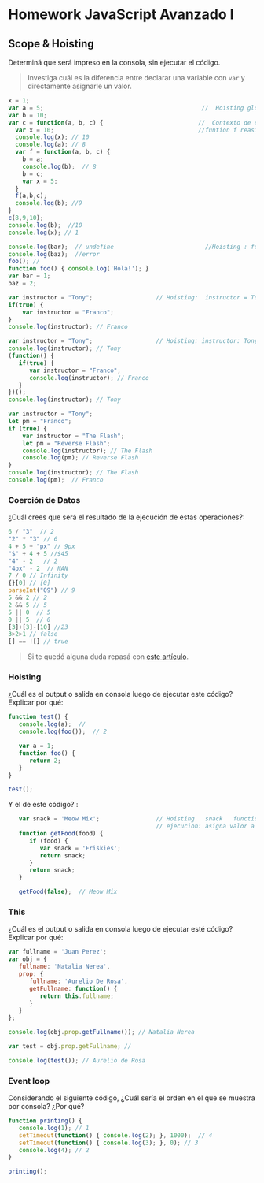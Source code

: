
# Homework JavaScript Avanzado I

## Scope & Hoisting

Determiná que será impreso en la consola, sin ejecutar el código.

> Investiga cuál es la diferencia entre declarar una variable con `var` y directamente asignarle un valor.

```javascript
x = 1;
var a = 5;                                             //  Hoisting global : a: 5  b: 10  x; c = funtion(a, b, c)
var b = 10;          
var c = function(a, b, c) {                           //  Contexto de ejecucion c: x = 10 ; a = 8 ; b = 9; c = 10
  var x = 10;                                         //funtion f reasigna; b = 8; b = 10 ; x = 5
  console.log(x); // 10
  console.log(a); // 8
  var f = function(a, b, c) {
    b = a; 
    console.log(b);  // 8
    b = c;
    var x = 5;  
  }
  f(a,b,c);
  console.log(b); //9
}
c(8,9,10);
console.log(b);  //10
console.log(x); // 1
```

```javascript
console.log(bar);  // undefine                          //Hoisting : function foo (...) bar
console.log(baz);  //error
foo(); // 
function foo() { console.log('Hola!'); } 
var bar = 1;
baz = 2;
```

```javascript
var instructor = "Tony";                  // Hoisting:  instructor = Tony   // Ejecucion: 
if(true) {
    var instructor = "Franco";
}
console.log(instructor); // Franco
```

```javascript
var instructor = "Tony";                  // Hoisting: instructor: Tony ; function()
console.log(instructor); // Tony
(function() {
   if(true) {
      var instructor = "Franco";
      console.log(instructor); // Franco
   }
})();
console.log(instructor); // Tony
```

```javascript
var instructor = "Tony";            
let pm = "Franco";
if (true) {
    var instructor = "The Flash";
    let pm = "Reverse Flash";
    console.log(instructor); // The Flash
    console.log(pm); // Reverse Flash
}
console.log(instructor); // The Flash
console.log(pm);  // Franco
```
### Coerción de Datos

¿Cuál crees que será el resultado de la ejecución de estas operaciones?:

```javascript
6 / "3"  // 2
"2" * "3" // 6
4 + 5 + "px" // 9px
"$" + 4 + 5 //$45
"4" - 2   // 2
"4px" - 2  // NAN
7 / 0 // Infinity
{}[0] // [0]
parseInt("09") // 9
5 && 2 // 2
2 && 5 // 5
5 || 0  // 5
0 || 5  // 0
[3]+[3]-[10] //23
3>2>1 // false
[] == ![] // true
```

> Si te quedó alguna duda repasá con [este artículo](http://javascript.info/tutorial/object-conversion).


### Hoisting

¿Cuál es el output o salida en consola luego de ejecutar este código? Explicar por qué:

```javascript
function test() {                         
   console.log(a);  // 
   console.log(foo());  // 2

   var a = 1;
   function foo() {
      return 2;
   }
}

test();
```

Y el de este código? :

```javascript
   var snack = 'Meow Mix';                // Hoisting   snack   function getFood()
                                          // ejecucion: asigna valor a snack (snack = Meow Mix) ; 
   function getFood(food) {
      if (food) {
         var snack = 'Friskies';
         return snack;
      }
      return snack;
   }

   getFood(false);  // Meow Mix
```


### This

¿Cuál es el output o salida en consola luego de ejecutar esté código? Explicar por qué:

```javascript
var fullname = 'Juan Perez';
var obj = {
   fullname: 'Natalia Nerea',
   prop: {
      fullname: 'Aurelio De Rosa',
      getFullname: function() {
         return this.fullname;
      }
   }
};

console.log(obj.prop.getFullname()); // Natalia Nerea

var test = obj.prop.getFullname; //

console.log(test()); // Aurelio de Rosa
```

### Event loop

Considerando el siguiente código, ¿Cuál sería el orden en el que se muestra por consola? ¿Por qué?

```javascript
function printing() {
   console.log(1); // 1
   setTimeout(function() { console.log(2); }, 1000);  // 4
   setTimeout(function() { console.log(3); }, 0); // 3
   console.log(4); // 2
}

printing();
```
